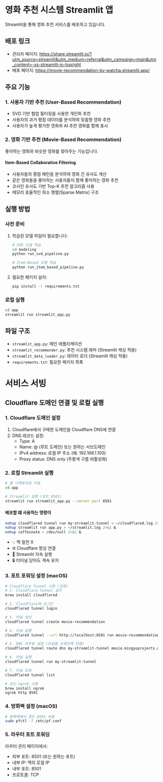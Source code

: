 # 영화 추천 시스템 Streamlit 앱

Streamlit을 통해 영화 추천 서비스를 배포하고 있습니다.

## 배포 링크

- 관리자 페이지: https://share.streamlit.io/?utm_source=streamlit&utm_medium=referral&utm_campaign=main&utm_content=-ss-streamlit-io-topright
- 배포 페이지: https://movie-recommendation-by-watcha.streamlit.app/

## 주요 기능

### 1. 사용자 기반 추천 (User-Based Recommendation)
- SVD 기반 협업 필터링을 사용한 개인화 추천
- 사용자의 과거 평점 데이터를 분석하여 맞춤형 영화 추천
- 사용자가 높게 평가한 영화와 AI 추천 영화를 함께 표시

### 2. 영화 기반 추천 (Movie-Based Recommendation)
좋아하는 영화와 비슷한 영화를 찾아주는 기능입니다.

#### Item-Based Collaborative Filtering
- 사용자들의 평점 패턴을 분석하여 영화 간 유사도 계산
- 같은 영화들을 좋아하는 사용자들이 함께 좋아하는 영화 추천
- 코사인 유사도 기반 Top-K 추천 알고리즘 사용
- 메모리 효율적인 희소 행렬(Sparse Matrix) 구조

## 실행 방법

### 사전 준비
1. 학습된 모델 파일이 필요합니다:
   ```bash
   # SVD 모델 학습
   cd modeling
   python run_svd_pipeline.py
   
   # Item-Based 모델 학습
   python run_item_based_pipeline.py
   ```

2. 필요한 패키지 설치:
   ```bash
   pip install -r requirements.txt
   ```

### 로컬 실행
```bash
cd app
streamlit run streamlit_app.py
```

## 파일 구조

- `streamlit_app.py`: 메인 애플리케이션
- `streamlit_recommender.py`: 추천 시스템 래퍼 (Streamlit 캐싱 적용)
- `streamlit_data_loader.py`: 데이터 로더 (Streamlit 캐싱 적용)
- `requirements.txt`: 필요한 패키지 목록


# 서비스 서빙

## Cloudflare 도메인 연결 및 로컬 실행

### 1. Cloudflare 도메인 설정
1. Cloudflare에서 구매한 도메인을 Cloudflare DNS에 연결
2. DNS 레코드 설정:
   - Type: A
   - Name: @ (루트 도메인) 또는 원하는 서브도메인
   - IPv4 address: 로컬 IP 주소 (예: 192.168.1.100)
   - Proxy status: DNS only (주황색 구름 비활성화)

### 2. 로컬 Streamlit 실행
```bash
# 앱 디렉토리로 이동
cd app

# Streamlit 실행 (포트 8501)
streamlit run streamlit_app.py --server.port 8501
```

#### 배포할 떄 사용하는 명령어

```bash
nohup cloudflared tunnel run my-streamlit-tunnel > ~/cloudflared.log 2>&1 &
nohup streamlit run app.py > ~/streamlit.log 2>&1 &
nohup caffeinate > /dev/null 2>&1 &
```

- 💡 맥 절전 X
- 🌐 Cloudflare 항상 연결
- 🧠 Streamlit 지속 실행
- 🔒 터미널 닫아도 계속 유지


### 3. 포트 포워딩 설정 (macOS)
```bash
# Cloudflare Tunnel 사용 (권장)
# 1. Cloudflare Tunnel 설치
brew install cloudflared

# 2. Cloudflare에 로그인
cloudflared tunnel login

# 3. 터널 생성
cloudflared tunnel create movie-recommendation

# 4. 터널 실행
cloudflared tunnel --url http://localhost:8501 run movie-recommendation

# 5. DNS 라우팅 설정 (터널을 도메인에 연결)
cloudflared tunnel route dns my-streamlit-tunnel movie.mingyuprojects.dev

# 6. 터널 실행
cloudflared tunnel run my-streamlit-tunnel

# 7. 터널 조회
cloudflared tunnel list

# 또는 ngrok 사용
brew install ngrok
ngrok http 8501
```

### 4. 방화벽 설정 (macOS)
```bash
# 방화벽에서 포트 8501 허용
sudo pfctl -f /etc/pf.conf
```

### 5. 라우터 포트 포워딩
라우터 관리 페이지에서:
- 외부 포트: 8501 (또는 원하는 포트)
- 내부 IP: 맥의 로컬 IP
- 내부 포트: 8501
- 프로토콜: TCP

